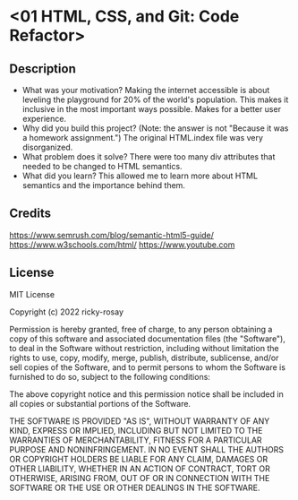# <01 HTML, CSS, and Git: Code Refactor>

## Description


- What was your motivation?
Making the internet accessible is about leveling the playground for 20% of the world's population. This makes it inclusive in the most important ways possible. Makes for a better user experience.
- Why did you build this project? (Note: the answer is not "Because it was a homework assignment.")
The original HTML.index file was very disorganized. 
- What problem does it solve?
There were too many div attributes that needed to be changed to HTML semantics.
- What did you learn?
This allowed me to learn more about HTML semantics and the importance behind them.

## Credits

https://www.semrush.com/blog/semantic-html5-guide/
https://www.w3schools.com/html/
https://www.youtube.com



## License

MIT License

Copyright (c) 2022 ricky-rosay

Permission is hereby granted, free of charge, to any person obtaining a copy
of this software and associated documentation files (the "Software"), to deal
in the Software without restriction, including without limitation the rights
to use, copy, modify, merge, publish, distribute, sublicense, and/or sell
copies of the Software, and to permit persons to whom the Software is
furnished to do so, subject to the following conditions:

The above copyright notice and this permission notice shall be included in all
copies or substantial portions of the Software.

THE SOFTWARE IS PROVIDED "AS IS", WITHOUT WARRANTY OF ANY KIND, EXPRESS OR
IMPLIED, INCLUDING BUT NOT LIMITED TO THE WARRANTIES OF MERCHANTABILITY,
FITNESS FOR A PARTICULAR PURPOSE AND NONINFRINGEMENT. IN NO EVENT SHALL THE
AUTHORS OR COPYRIGHT HOLDERS BE LIABLE FOR ANY CLAIM, DAMAGES OR OTHER
LIABILITY, WHETHER IN AN ACTION OF CONTRACT, TORT OR OTHERWISE, ARISING FROM,
OUT OF OR IN CONNECTION WITH THE SOFTWARE OR THE USE OR OTHER DEALINGS IN THE
SOFTWARE.

